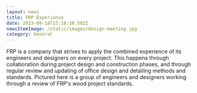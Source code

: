 ```yaml
---
layout: news
title: FRP Experience
date: 2023-09-18T13:18:10.502Z
newsItemImage: /static/images/design-meeting.jpg
category: General
---
```

F﻿RP is a company that strives to apply the combined experience of its engineers and designers on every project.  This happens through collaboration during project design and construction phases, and through regular review and updating of office design and detailing methods and standards.  Pictured here is a group of engineers and designers working through a review of FRP's wood project standards.